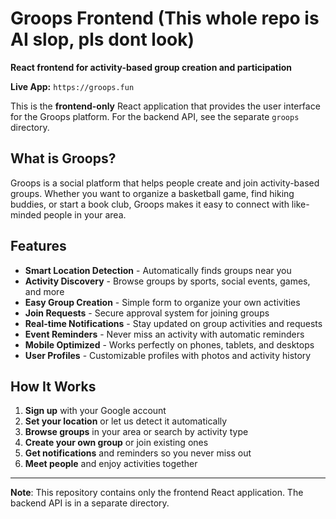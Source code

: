 # Groops Frontend (This whole repo is AI slop, pls dont look)

**React frontend for activity-based group creation and participation**

**Live App:** `https://groops.fun`

This is the **frontend-only** React application that provides the user interface for the Groops platform. For the backend API, see the separate `groops` directory.

## What is Groops?

Groops is a social platform that helps people create and join activity-based groups. Whether you want to organize a basketball game, find hiking buddies, or start a book club, Groops makes it easy to connect with like-minded people in your area.

## Features

- **Smart Location Detection** - Automatically finds groups near you
- **Activity Discovery** - Browse groups by sports, social events, games, and more
- **Easy Group Creation** - Simple form to organize your own activities
- **Join Requests** - Secure approval system for joining groups
- **Real-time Notifications** - Stay updated on group activities and requests
- **Event Reminders** - Never miss an activity with automatic reminders
- **Mobile Optimized** - Works perfectly on phones, tablets, and desktops
- **User Profiles** - Customizable profiles with photos and activity history

## How It Works

1. **Sign up** with your Google account
2. **Set your location** or let us detect it automatically
3. **Browse groups** in your area or search by activity type
4. **Create your own group** or join existing ones
5. **Get notifications** and reminders so you never miss out
6. **Meet people** and enjoy activities together

---

**Note**: This repository contains only the frontend React application. The backend API is in a separate directory.

